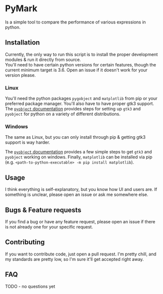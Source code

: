 # PyMark

Is a simple tool to compare the performance of various expressions in python.

## Installation

Currently, the only way to run this script is to install the proper development modules & run it directly from source.  
You'll need to have certain python versions for certain features, though the current minimum target is 3.6. Open an issue if it doesn't work for your version please.

### Linux

You'll need the python packages `pygobject` and `matplotlib` from pip or your preferred package manager. You'll also have to have proper gtk3 support. The [`pyobject` documentation](https://pygobject.readthedocs.io/en/latest/getting_started.html) provides steps for setting up `gtk3` and `pyobject` for python on a variety of different distributions.

### Windows

The same as Linux, but you can only install through pip & getting gtk3 support is way harder.

The [`pyobject` documentation](https://pygobject.readthedocs.io/en/latest/getting_started.html#windows-getting-started) provides a few simple steps to get `gtk3` and `pyobject` working on windows. Finally, `matplotlib` can be installed via pip (e.g. `<path-to-python-executable> -m pip install matplotlib`).

## Usage

I think everything is self-explanatory, but you know how UI and users are. If something is unclear, please open an issue or ask me somewhere else.

## Bugs & Feature requests

If you find a bug or have any feature request, please open an issue if there is not already one for your specific request.

## Contributing

If you want to contribute code, just open a pull request. I'm pretty chill, and my standards are pretty low, so I'm sure it'll get accepted right away.

## FAQ

TODO - no questions yet
